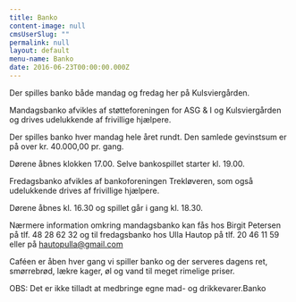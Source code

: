 ```yaml
---
title: Banko
content-image: null
cmsUserSlug: ""
permalink: null
layout: default
menu-name: Banko
date: 2016-06-23T00:00:00.000Z
---
```


Der spilles banko både mandag og fredag her på 
Kulsviergården.

Mandagsbanko afvikles af støtteforeningen for ASG & I og Kulsviergården og drives udelukkende af frivillige hjælpere.

Der spilles banko hver mandag hele året rundt. Den samlede gevinstsum er på over kr. 40.000,00 pr. gang.

Dørene åbnes klokken 17.00. Selve bankospillet starter kl. 19.00. 

Fredagsbanko afvikles af bankoforeningen Trekløveren, som også udelukkende drives af frivillige hjælpere.

Dørene åbnes kl. 16.30 og spillet går i gang kl. 18.30.

Nærmere information omkring mandagsbanko kan fås hos Birgit Petersen på tlf. 48 28 62 32 og til fredagsbanko hos Ulla Hautop på tlf. 20 46 11 59 eller på [hautopulla@gmail.com](mailto:hautopulla@mail.com)
  

Caféen er åben hver gang vi spiller banko og der serveres dagens ret, smørrebrød, lækre kager, øl og vand til meget rimelige priser.
 
OBS: Det er ikke tilladt at medbringe egne mad- og drikkevarer.Banko